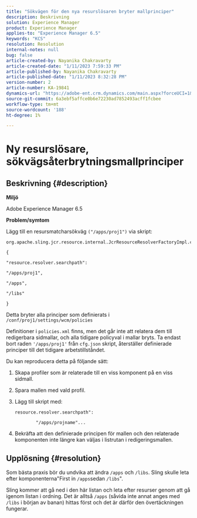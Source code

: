 ```yaml
---
title: "Sökvägen för den nya resurslösaren bryter mallprinciper"
description: Beskrivning
solution: Experience Manager
product: Experience Manager
applies-to: "Experience Manager 6.5"
keywords: "KCS"
resolution: Resolution
internal-notes: null
bug: false
article-created-by: Nayanika Chakravarty
article-created-date: "1/11/2023 7:59:33 PM"
article-published-by: Nayanika Chakravarty
article-published-date: "1/11/2023 8:32:28 PM"
version-number: 2
article-number: KA-19841
dynamics-url: "https://adobe-ent.crm.dynamics.com/main.aspx?forceUCI=1&pagetype=entityrecord&etn=knowledgearticle&id=0d136574-ea91-ed11-aad1-6045bd006e5a"
source-git-commit: 6a3ebf5affce0b6e72230ad7852493acff1fcbee
workflow-type: tm+mt
source-wordcount: '188'
ht-degree: 1%

---
```


# Ny resurslösare, sökvägsåterbrytningsmallprinciper

## Beskrivning {#description}


<b>Miljö</b>

Adobe Experience Manager 6.5

<b>Problem/symtom</b>

Lägg till en resursmatcharsökväg `("/apps/proj1")` via skript:


```
org.apache.sling.jcr.resource.internal.JcrResourceResolverFactoryImpl.cfg.json

{

"resource.resolver.searchpath":

"/apps/proj1",

"/apps",

"/libs"

}
```


Detta bryter alla principer som definierats i `/conf/proj1/settings/wcm/policies`

Definitioner i `policies.xml` finns, men det går inte att relatera dem till redigerbara sidmallar, och alla tidigare policyval i mallar bryts. Ta endast bort raden `'/apps/proj1'` från `cfg.json` skript, återställer definierade principer till det tidigare arbetstillståndet.

Du kan reproducera detta på följande sätt:

1. Skapa profiler som är relaterade till en viss komponent på en viss sidmall.


2. Spara mallen med vald profil.


3. Lägg till skript med:




   ```
   resource.resolver.searchpath":
   
           "/apps/projname"...
   ```



4. Bekräfta att den definierade principen för mallen och den relaterade komponenten inte längre kan väljas i listrutan i redigeringsmallen.



## Upplösning {#resolution}


Som bästa praxis bör du undvika att ändra `/apps` och `/libs`. Sling skulle leta efter komponenterna&quot;First in `/apps`sedan `/libs`&quot;.

Sling kommer att gå ned i den här listan och leta efter resurser genom att gå igenom listan i ordning. Det är alltså `/apps` (såvida inte annat anges med `/libs` i början av banan) hittas först och det är därför den övertäckningen fungerar.
